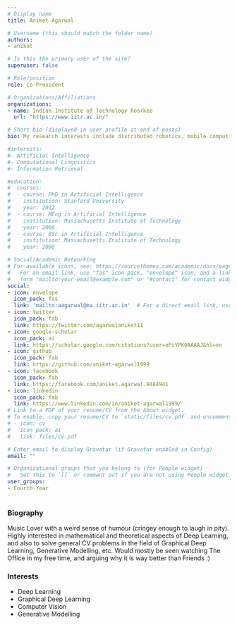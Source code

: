 ```yaml
---
# Display name
title: Aniket Agarwal

# Username (this should match the folder name)
authors:
- aniket

# Is this the primary user of the site?
superuser: false

# Role/position
role: Co-President

# Organizations/Affiliations
organizations:
- name: Indian Institute of Technology Roorkee
  url: "https://www.iitr.ac.in/"

# Short bio (displayed in user profile at end of posts)
bio: My research interests include distributed robotics, mobile computing and programmable matter.

#interests:
#- Artificial Intelligence
#- Computational Linguistics
#- Information Retrieval

#education:
#  courses:
#  - course: PhD in Artificial Intelligence
#    institution: Stanford University
#    year: 2012
#  - course: MEng in Artificial Intelligence
#    institution: Massachusetts Institute of Technology
#    year: 2009
#  - course: BSc in Artificial Intelligence
#    institution: Massachusetts Institute of Technology
#    year: 2008

# Social/Academic Networking
# For available icons, see: https://sourcethemes.com/academic/docs/page-builder/#icons
#   For an email link, use "fas" icon pack, "envelope" icon, and a link in the
#   form "mailto:your-email@example.com" or "#contact" for contact widget.
social:
- icon: envelope
  icon_pack: fas
  link: 'mailto:aagarwal@ma.iitr.ac.in'  # For a direct email link, use "mailto:test@example.org".
- icon: twitter
  icon_pack: fab
  link: https://twitter.com/agarwalaniket11
- icon: google-scholar
  icon_pack: ai
  link: https://scholar.google.com/citations?user=oPzYPK0AAAAJ&hl=en
- icon: github
  icon_pack: fab
  link: https://github.com/aniket-agarwal1999
- icon: facebook
  icon_pack: fab
  link: https://facebook.com/aniket.agarwal.9484941
- icon: linkedin
  icon_pack: fab
  link: https://www.linkedin.com/in/aniket-agarwal1999/
# Link to a PDF of your resume/CV from the About widget.
# To enable, copy your resume/CV to `static/files/cv.pdf` and uncomment the lines below.
# - icon: cv
#   icon_pack: ai
#   link: files/cv.pdf

# Enter email to display Gravatar (if Gravatar enabled in Config)
email: ""

# Organizational groups that you belong to (for People widget)
#   Set this to `[]` or comment out if you are not using People widget.
user_groups:
- Fourth-Year
---
```


### Biography

Music Lover with a weird sense of humour (cringey enough to laugh in pity). Highly interested in mathematical and theoretical aspects of Deep Learning, and also to solve general CV problems in the field of Graphical Deep Learning, Generative Modelling, etc. Would mostly be seen watching The Office in my free time, and arguing why it is way better than Friends :)

### Interests

- Deep Learning
- Graphical Deep Learning
- Computer Vision
- Generative Modelling

